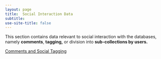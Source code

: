 ```yaml
---
layout: page
title:  Social Interaction Data
subtitle:  
use-site-title: false
---
```


This section contains data relevant to social interaction with the
databases, namely **comments**, **tagging,** or division into
**sub-collections by users.**

[Comments and Social Tagging](comments-and-social-tagging)
